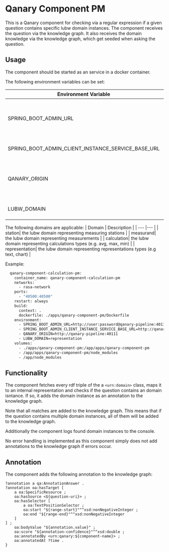 # Qanary Component PM

This is a Qanary component for checking via a regular expression if a given question contains specific lubw domain instances. The component receives the question via the knowledge graph. It also receives the domain knowledge via the knowledge graph, which get seeded when asking the question.

## Usage

The component should be started as an service in a docker container.

The following environment variables can be set:

| Environment Variable                               | Description                                              |
| -------------------------------------------------- | -------------------------------------------------------- |
| SPRING_BOOT_ADMIN_URL                              | the url to register the component to the qanary pipeline |
| SPRING_BOOT_ADMIN_CLIENT_INSTANCE_SERVICE_BASE_URL | the url to reach the component                           |
| QANARY_ORIGIN                                      | the origin of the qanary pipeline to query questions     |
| LUBW_DOMAIN                                        | the lubw domain to check for                             |

The following domains are applicable:
| Domain | Description |
| --- |--- |
| station| the lubw domain representing measuring stations |
| measurand| the lubw domain representing measurements |
| calculation| the lubw domain representing calculations types (e.g. avg, max, min) |
| representation| the lubw domain representing representations types (e.g text, chart) |

Example:

```bash
  qanary-component-calculation-pm:
    container_name: qanary-component-calculation-pm
    networks:
      - rasa-network
    ports:
      - "40500:40500"
    restart: always
    build:
      context: .
      dockerfile: ./apps/qanary-component-pm/Dockerfile
    environment:
      - SPRING_BOOT_ADMIN_URL=http://user:password@qanary-pipeline:40111
      - SPRING_BOOT_ADMIN_CLIENT_INSTANCE_SERVICE_BASE_URL=http://qanary-component-calculation-pm:40500
      - QANARY_ORIGIN=http://qanary-pipeline:40111
      - LUBW_DOMAIN=representation
    volumes:
      - ./apps/qanary-component-pm:/app/apps/qanary-component-pm
      - /app/apps/qanary-component-pm/node_modules
      - /app/node_modules
```

## Functionality

The component fetches every rdf triple of the a `<urn:domain>` class, maps it to an internal representation and checks if the question contains an domain isntance. If so, it adds the domain instance as an annotation to the knowledge graph.

Note that all matches are added to the knowledge graph. This means that if the question contains multiple domain instances, all of them will be added to the knowledge graph.

Additionally the component logs found domain instances to the console.

No error handling is implemented as this component simply does not add annotations to the knowledge graph if errors occur.

## Annotation

The component adds the following annotation to the knowledge graph:

```turtle
?annotation a qa:AnnotationAnswer .
?annotation oa:hasTarget [
    a oa:SpecificResource ;
    oa:hasSource <${question-uri}> ;
    oa:hasSelector [
        a oa:TextPositionSelector ;
        oa:start "${range-start}"^^xsd:nonNegativeInteger ;
        oa:end "${range-end}"^^xsd:nonNegativeInteger
    ]
] ;
    oa:bodyValue "${annotation.value}" ;
    oa:score "${annotation-confidence}"^^xsd:double ;
    oa:annotatedBy <urn:qanary:${component-name}> ;
    oa:annotatedAt ?time .
}
```
